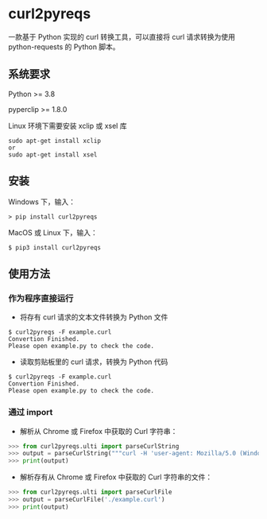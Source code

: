 # curl2pyreqs

一款基于 Python 实现的 curl 转换工具，可以直接将 curl 请求转换为使用 python-requests 的 Python 脚本。

## 系统要求

Python >= 3.8

pyperclip >= 1.8.0

Linux 环境下需要安装 xclip 或 xsel 库

```Shell
sudo apt-get install xclip
or
sudo apt-get install xsel
```

## 安装

Windows 下，输入：

```Shell
> pip install curl2pyreqs
```

MacOS 或 Linux 下，输入：

```Shell
$ pip3 install curl2pyreqs
```

## 使用方法

### 作为程序直接运行

-   将存有 curl 请求的文本文件转换为 Python 文件

```Shell
$ curl2pyreqs -F example.curl
Convertion Finished.
Please open example.py to check the code.
```

-   读取剪贴板里的 curl 请求，转换为 Python 代码

```Shell
$ curl2pyreqs -F example.curl
Convertion Finished.
Please open example.py to check the code.
```

### 通过 import

-   解析从 Chrome 或 Firefox 中获取的 Curl 字符串：

```Python
>>> from curl2pyreqs.ulti import parseCurlString
>>> output = parseCurlString("""curl -H 'user-agent: Mozilla/5.0 (Windows NT 10.0; Win64; x64; rv:87.0) Gecko/20100101 Firefox/87.0' -H 'accept: text/html,application/xhtml+xml,application/xml;q=0.9,image/avif,image/webp,*/*;q=0.8' -H 'accept-language: en-US,en;q=0.5' --compressed -H 'upgrade-insecure-requests: 1' -H 'te: trailers' https://pypi.org/""")
>>> print(output)
```

-   解析存有从 Chrome 或 Firefox 中获取的 Curl 字符串的文件：

```Python
>>> from curl2pyreqs.ulti import parseCurlFile
>>> output = parseCurlFile('./example.curl')
>>> print(output)
```

